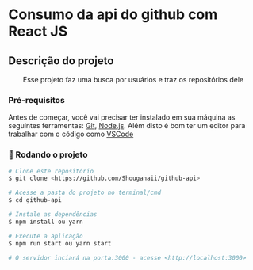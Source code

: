 # Consumo da api do github com React JS

## Descrição do projeto
<p align="center">Esse projeto faz uma busca por usuários e traz os repositórios dele</p>

### Pré-requisitos

Antes de começar, você vai precisar ter instalado em sua máquina as seguintes ferramentas:
[Git](https://git-scm.com), [Node.js](https://nodejs.org/en/). 
Além disto é bom ter um editor para trabalhar com o código como [VSCode](https://code.visualstudio.com/)

### 🎲 Rodando o projeto

```bash
# Clone este repositório
$ git clone <https://github.com/Shouganaii/github-api>

# Acesse a pasta do projeto no terminal/cmd
$ cd github-api

# Instale as dependências
$ npm install ou yarn

# Execute a aplicação
$ npm run start ou yarn start

# O servidor inciará na porta:3000 - acesse <http://localhost:3000>
```
